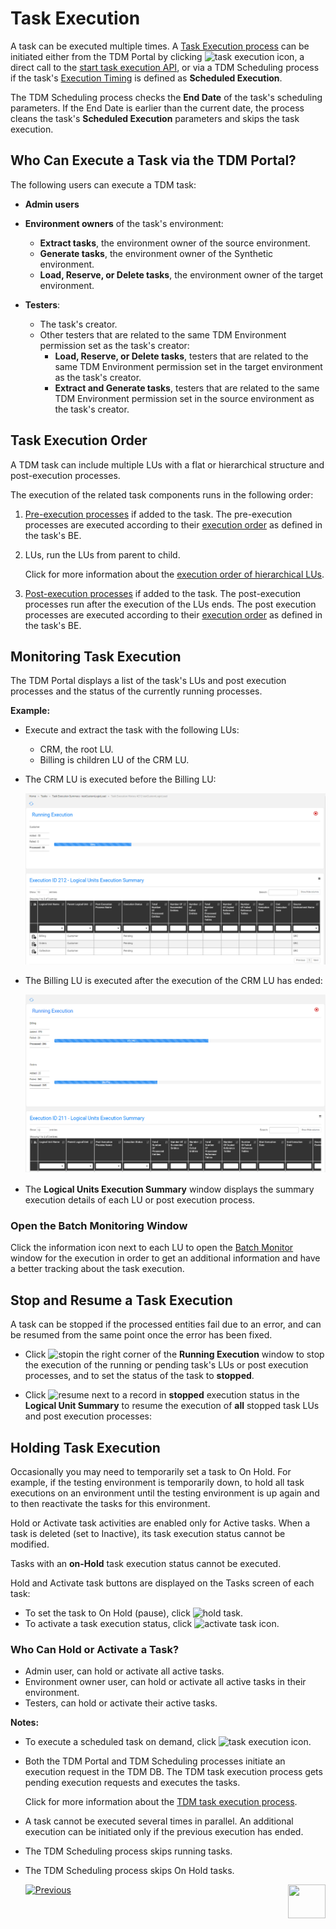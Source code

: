 # Task Execution

A task can be executed multiple times. A [Task Execution process](/articles/TDM/tdm_architecture/03_task_execution_processes.md) can be initiated either from the TDM Portal by clicking ![task execution icon](images/execute_task_icon.png), a direct call to the [start task execution API](/articles/TDM/tdm_gui/TDM_Task_Execution_Flows_APIs/04_execute_task_API.md), or via a TDM Scheduling process if the task's [Execution Timing](22_task_execution_timing_tab.md) is defined as **Scheduled Execution**.

The TDM Scheduling process checks the **End Date** of the task's scheduling parameters. If the End Date is earlier than the current date, the process cleans the task's **Scheduled Execution** parameters and skips the task execution. 

## Who Can Execute a Task via the TDM Portal?

The following users can execute a TDM task:

- **Admin users**
- **Environment owners** of the task's environment:
  - **Extract tasks**, the environment owner of the source environment.
  - **Generate tasks**, the environment owner of the Synthetic environment.
  - **Load, Reserve, or Delete tasks**, the environment owner of the target environment.

- **Testers**:
  - The task's creator.
  - Other testers that are related to the same TDM Environment permission set as the task's creator:
    - **Load, Reserve, or Delete tasks**, testers that are related to the same TDM Environment permission set in the target environment as the task's creator.
    - **Extract and Generate tasks**, testers that are related to the same TDM Environment permission set in the source environment as the task's creator. 

## Task Execution Order

A TDM task can include multiple LUs with a flat or hierarchical structure and post-execution processes.

The execution of the related task components runs in the following order:

1. [Pre-execution processes](21_task_pre_and_post_execution_processes.md) if added to the task. The pre-execution processes are executed according to their [execution order](04_tdm_gui_business_entity_window.md#pre-and-post-execution-processes-tabs) as defined in the task's BE. 

2. LUs, run the LUs from parent to child.  

   Click for more information about the [execution order of hierarchical LUs](/articles/TDM/tdm_overview/03_business_entity_overview.md#task-execution-of-hierarchical-business-entities).

3. [Post-execution processes](21_task_pre_and_post_execution_processes.md) if added to the task. The post-execution processes run after the execution of the LUs ends. The post execution processes are executed according to their [execution order](04_tdm_gui_business_entity_window.md#pre-and-post-execution-processes-tabs) as defined in the task's BE. 

## Monitoring Task Execution

The TDM Portal displays a list of the task's LUs and post execution processes and the status of the currently running processes.


**Example:**

- Execute and extract the task with the following LUs:
  - CRM, the root LU.
  - Billing is children LU of the CRM LU.

- The CRM LU is executed before the Billing LU:

  ![monitor execution](images/extract_task_execution_monitor.png)

- The Billing LU is executed after the execution of the CRM LU has ended:

  ![monitor execution](images/extract_task_execution_monitor_2.png)

- The **Logical Units Execution Summary** window displays the summary execution details of each LU or post execution process.



###  Open the Batch Monitoring Window

Click the information icon next to each LU to open the [Batch Monitor](/articles/20_jobs_and_batch_services/18_batch_monitor.md) window for the execution in order to get an additional information and have a better tracking about the task execution. 

## Stop and Resume a Task Execution

A task can be stopped if the processed entities fail due to an error, and can be resumed from the same point once the error has been fixed.  

- Click ![stop](images/stop_execution_icon.png)in the right corner of the **Running Execution** window to stop the execution of the running or pending task's LUs or post execution processes, and to set the status of the task to **stopped**.

- Click ![resume](images/resume_execution_icon.png) next to a record in **stopped** execution status in the **Logical Unit Summary** to resume the execution of **all** stopped task LUs and post execution processes:

  

## Holding Task Execution

Occasionally you may need to temporarily set a task to On Hold. For example, if the testing environment is temporarily down, to hold all task executions on an environment until the testing environment is up again and to then reactivate the tasks for this environment.

Hold or Activate task activities are enabled only for Active tasks. When a task is deleted (set to Inactive), its task execution status cannot be modified.

Tasks with an **on-Hold** task execution status cannot be executed.  

Hold and Activate task buttons are displayed on the Tasks screen of each task:

- To set the task to On Hold (pause), click ![hold task](images/hold_task_icon.png).
- To activate a task execution status, click ![activate task icon](images/activate_onhold_task_icon.png).

### Who Can Hold or Activate a Task?

- Admin user, can hold or activate all active tasks.
- Environment owner user, can hold or activate all active tasks in their environment.
- Testers, can hold or activate their active tasks.



**Notes:**

- To execute a scheduled task on demand, click ![task execution icon](images/execute_task_icon.png). 

- Both the TDM Portal and TDM Scheduling processes initiate an execution request in the TDM DB. The TDM task execution process gets pending execution requests and executes the tasks.

  Click for more information about the [TDM task execution process](/articles/TDM/tdm_architecture/03_task_execution_processes.md).

- A task cannot be executed several times in parallel. An additional execution can be initiated only if the previous execution has ended.

- The TDM Scheduling process skips running tasks.

- The TDM Scheduling process skips On Hold tasks.



  [![Previous](/articles/images/Previous.png)](25_task_tdmdb_tables.md)[<img align="right" width="60" height="54" src="/articles/images/Next.png">](27_task_execution_history.md)

